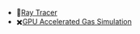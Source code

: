 

* :flashlight:[Ray Tracer](https://raw.githubusercontent.com/lfricken/RayTracer/workingAreaLights/content/best/best.png?token=ABS5VMBKYXVN3WVE5S7ERHLBZ5FGY)
* :heavy_multiplication_x:[GPU Accelerated Gas Simulation](https://github.com/lfricken/SpaceStationManager/tree/custom_dx_dy/Assets/Scripts#readme)
